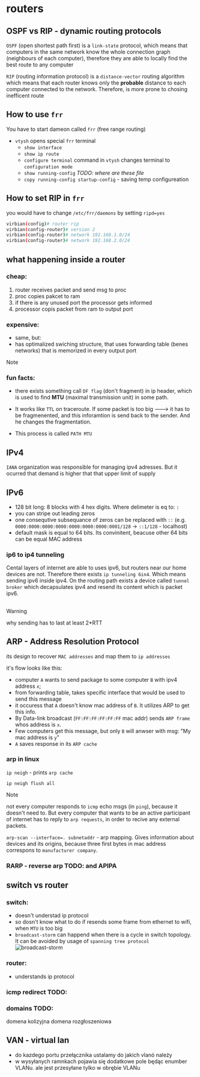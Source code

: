 # routers

## OSPF vs RIP - dynamic routing protocols

`OSPF` (open shortest path first) is a `link-state` protocol, which means that computers in the same network know the whole connection graph (neighbours of each computer), therefore they are able to locally find the best route to any computer

`RIP` (routing information protocol) is a `distance-vector` routing algorithm which means that each router knows only the **probable** distance to each computer connected to the network. Therefore, is more prone to chosing inefficent route

## How to use `frr` 

You have to start dameon called `frr` (free range routing)

* `vtysh` opens special `frr` terminal
  * `show interface`
  * `show ip route`
  * `configure terminal` command in `vtysh` changes terminal to `configuration mode`
  * `show running-config` *TODO: where are these file* 
  * `copy running-config startup-config` - saving temp configureation


## How to set RIP in `frr` 

you would have to change `/etc/frr/daemons` by setting `ripd=yes` 

```bash
virbian(config)# router rip
virbian(config-router)# version 2
virbian(config-router)# network 192.168.1.0/24
virbian(config-router)# network 192.168.2.0/24
```


## what happening inside a router

### cheap:

1. router receives packet and send msg to proc
2. proc copies pakcet to ram
3. if there is any unused port the processor gets informed
4. processor copis packet from ram to output port

### expensive:

* same, but:
* has optimalized swiching structure, that uses forwarding table (benes networks) that is memorized in every output port

> [!NOTE] 
> ### fun facts:
>* there exists something call `DF flag` (don't fragment) in ip header, which is used to find **MTU** (maximal transmission unit) in some path.
>
>* It works like `TTL` on traceroute. If some packet is too big ---> it has to be fragmenented, and this inforamtion is send back to the sender. And he changes the fragmentation. 
>
>* This process is called `PATH MTU`

## IPv4

`IANA` organization was responsible for managing ipv4 adresses. But it ocurred that demand is higher that that upper limit of supply

## IPv6

* 128 bit long: 8 blocks with 4 hex digits. Where delimeter is eq to: `:`
* you can stripe out leading zeros
* one consequtive subsequance of zeros can be replaced with `::` (e.g. `0000:0000:0000:0000:0000:0000:0000:0001/128` -> `::1/128` - localhost)
* default mask is equal to 64 bits. Its convinitent, beacuse other 64 bits can be equal MAC address

### ip6 to ip4 tunneling

Cental layers of internet are able to uses ipv6, but routers near our home devices are not. Therefore there exists `ip tunneling 6in4`.
Which means sending ipv6 inside ipv4. On the routing path exists a device called `tunnel broker` which decapsulates ipv4 and resend its content which is packet ipv6. 

##

> [!WARNING]
> why sending has to last at least 2*RTT


## ARP - Address Resolution Protocol

its design to recover `MAC addresses` and map them to `ip addresses`

it's flow looks like this:
* computer `A` wants to send package to some computer `B` with ipv4 address `x`;
* from forwarding table, takes specific interface that would be used to send this message
* it occuress that `A` doesn't know mac address of `B`. It utilizes ARP to get this info.
* By Data-link broadcast (`FF:FF:FF:FF:FF:FF` mac addr) sends `ARP frame` whos address is `x`.
* Few computers get this message, but only `B` will anwser with msg: "My mac address is `y`"
* `A` saves response in its `ARP cache`

### arp in linux

`ip neigh` - prints `arp cache`

`ip neigh flush all`

> [!NOTE]
> not every computer responds to `icmp` echo msgs (in `ping`), because it doesn't need to. But every computer that wants to be an active participant of internet has to reply to `arp requests`, in order to recive any external packets.

`arp-scan --interface=. subnetaddr` - arp mapping. Gives information about devices and its origins, because three first bytes in mac address correspons to `manufacturer company`.

### RARP - reverse arp TODO: and APIPA

## switch vs router

### switch:
* doesn't understad ip protocol
* so dosn't know what to do if resends some frame from ethernet to wifi, when `MTU` is too big
* `broadcast-storm` can happend when there is a cycle in switch topology. It can be avoided by usage of `spanning tree protocol`
  ![broadcast-storm](broadcast-storm.png)

### router:
* understands ip protocol


### icmp redirect TODO:


### domains TODO:
domena kolizyjna 
domena rozgłoszeniowa

## VAN - virtual lan

* do kazdego portu przełącznika ustalamy do jakich vlanó należy 
* w wysyłanych ramnkach pojawia się dodatkowe pole będąc enumber VLANu. ale jest przesyłane tylko w obrębie VLANu